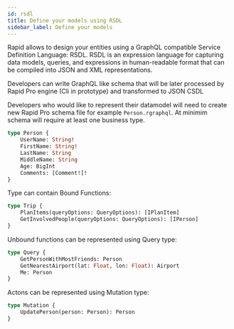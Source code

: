 ```yaml
---
id: rsdl
title: Define your models using RSDL
sidebar_label: Define your models
---
```


Rapid allows to design your entities using a GraphQL compatible Service Definition Language: RSDL. RSDL is an expression
language for capturing data models, queries, and expressions in human-readable format that can be compiled into JSON and
XML representations.

Developers can write GraphQL like schema that will be later processed by Rapid Pro engine (Cli in prototype) and
transformed to JSON CSDL

Developers who would like to represent their datamodel will need to create new Rapid Pro schema file for example
`Person.rgraphql`. At minimim schema will require at least one business type.

```graphql
type Person {
    UserName: String!
    FirstName: String!
    LastName: String
    MiddleName: String
    Age: BigInt
    Comments: [Comment!]!
}
```

Type can contain Bound Functions:

```graphql
type Trip {
    PlanItems(queryOptions: QueryOptions): [IPlanItem]
    GetInvolvedPeople(queryOptions: QueryOptions): [IPerson]
}
```

Unbound functions can be represented using Query type:

```graphql
type Query {
    GetPersonWithMostFriends: Person
    GetNearestAirport(lat: Float, lon: Float): Airport
    Me: Person
}
```

Actons can be represented using Mutation type:

```graphql
type Mutation {
    UpdatePerson(person: Person): Person
}
```
